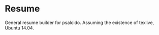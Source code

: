 Resume
======

General resume builder for psalcido.  Assuming the existence of texlive, Ubuntu 14.04.
